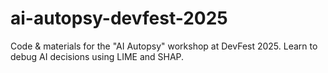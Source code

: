 # ai-autopsy-devfest-2025
Code &amp; materials for the "AI Autopsy" workshop at DevFest 2025. Learn to debug AI decisions using LIME and SHAP.
